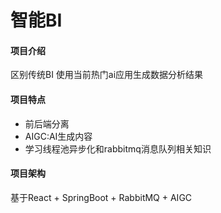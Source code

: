 # 智能BI

#### 项目介绍
区别传统BI 使用当前热门ai应用生成数据分析结果

#### 项目特点
- 前后端分离 
- AIGC:AI生成内容
- 学习线程池异步化和rabbitmq消息队列相关知识

#### 项目架构
基于React + SpringBoot + RabbitMQ + AIGC


